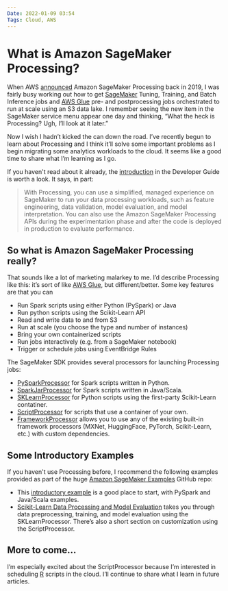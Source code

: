 ```yaml
---
Date: 2022-01-09 03:54
Tags: Cloud, AWS
---
```


# What is Amazon SageMaker Processing?

When AWS [announced](https://aws.amazon.com/blogs/aws/amazon-sagemaker-processing-fully-managed-data-processing-and-model-evaluation/) Amazon SageMaker Processing back in 2019, I was fairly busy working out how to get [SageMaker](https://aws.amazon.com/sagemaker/) Tuning, Training, and Batch Inference jobs and [AWS Glue](https://aws.amazon.com/glue/) pre- and postprocessing jobs orchestrated to run at scale using an S3 data lake. I remember seeing the new item in the SageMaker service menu appear one day and thinking, “What the heck is Processing? Ugh, I’ll look at it later.”

Now I wish I hadn’t kicked the can down the road. I’ve recently begun to learn about Processing and I think it’ll solve some important problems as I begin migrating some analytics workloads to the cloud. It seems like a good time to share what I’m learning as I go.

If you haven't read about it already, the [introduction](https://docs.aws.amazon.com/sagemaker/latest/dg/processing-job.html) in the Developer Guide is worth a look. It says, in part:

> With Processing, you can use a simplified, managed experience on SageMaker to run your data processing workloads, such as feature engineering, data validation, model evaluation, and model interpretation. You can also use the Amazon SageMaker Processing APIs during the experimentation phase and after the code is deployed in production to evaluate performance.

## So what is Amazon SageMaker Processing really?

That sounds like a lot of marketing malarkey to me. I’d describe Processing like this: it’s sort of like [AWS Glue](https://aws.amazon.com/glue/), but different/better. Some key features are that you can

- Run Spark scripts using either Python (PySpark) or Java
- Run python scripts using the Scikit-Learn API
- Read and write data to and from S3
- Run at scale (you choose the type and number of instances)
- Bring your own containerized scripts
- Run jobs interactively (e.g. from a SageMaker notebook)
- Trigger or schedule jobs using EventBridge Rules

The SageMaker SDK provides several processors for launching Processing jobs:

- [PySparkProcessor](https://sagemaker.readthedocs.io/en/stable/amazon_sagemaker_processing.html#pysparkprocessor) for Spark scripts written in Python.
- [SparkJarProcessor](https://sagemaker.readthedocs.io/en/stable/amazon_sagemaker_processing.html#sparkjarprocessor) for Spark scripts written in Java/Scala.
- [SKLearnProcessor](https://sagemaker.readthedocs.io/en/stable/frameworks/sklearn/sagemaker.sklearn.html?highlight=sklearnprocessor#sagemaker.sklearn.processing.SKLearnProcessor) for Python scripts using the first-party Scikit-Learn contatiner.
- [ScriptProcessor](https://sagemaker.readthedocs.io/en/stable/api/training/processing.html#sagemaker.processing.ScriptProcessor) for scripts that use a container of your own.
- [FrameworkProcessor](https://sagemaker.readthedocs.io/en/stable/api/training/processing.html#sagemaker.processing.FrameworkProcessor) allows you to use any of the existing built-in framework processors (MXNet, HuggingFace, PyTorch, Scikit-Learn, etc.) with custom dependencies.

## Some Introductory Examples

If you haven't use Processing before, I recommend the following examples provided as part of the huge [Amazon SageMaker Examples](https://github.com/aws/amazon-sagemaker-examples) GitHub repo:

- This [introductory example](https://github.com/aws/amazon-sagemaker-examples/blob/master/sagemaker_processing/spark_distributed_data_processing/sagemaker-spark-processing.ipynb) is a good place to start, with PySpark and Java/Scala examples.
- [Scikit-Learn Data Processing and Model Evaluation](https://github.com/aws/amazon-sagemaker-examples/blob/master/sagemaker_processing/scikit_learn_data_processing_and_model_evaluation/scikit_learn_data_processing_and_model_evaluation.ipynb) takes you through data preprocessing, training, and model evaluation using the SKLearnProcessor. There’s also a short section on customization using the ScriptProcessor.

## More to come…

I’m especially excited about the ScriptProcessor because I’m interested in scheduling [R](https://www.r-project.org/) scripts in the cloud. I’ll continue to share what I learn in future articles.